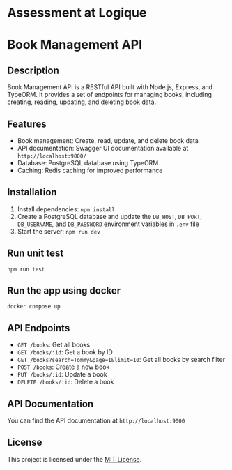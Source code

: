 # Assessment at Logique

# Book Management API

## Description

Book Management API is a RESTful API built with Node.js, Express, and TypeORM. It provides a set of endpoints for managing books, including creating, reading, updating, and deleting book data.

## Features

* Book management: Create, read, update, and delete book data
* API documentation: Swagger UI documentation available at `http://localhost:9000/`
* Database: PostgreSQL database using TypeORM
* Caching: Redis caching for improved performance

## Installation

1. Install dependencies: `npm install`
3. Create a PostgreSQL database and update the `DB_HOST`, `DB_PORT`, `DB_USERNAME`, and `DB_PASSWORD` environment variables in `.env` file
4. Start the server: `npm run dev`

## Run unit test
```text
npm run test
```

## Run the app using docker
```docker
docker compose up
```

## API Endpoints

* `GET /books`: Get all books
* `GET /books/:id`: Get a book by ID
* `GET /books?search=Tommy&page=1&limit=10`: Get all books by search filter
* `POST /books`: Create a new book
* `PUT /books/:id`: Update a book
* `DELETE /books/:id`: Delete a book

## API Documentation

You can find the API documentation at `http://localhost:9000`

## License

This project is licensed under the [MIT License](LICENSE).
